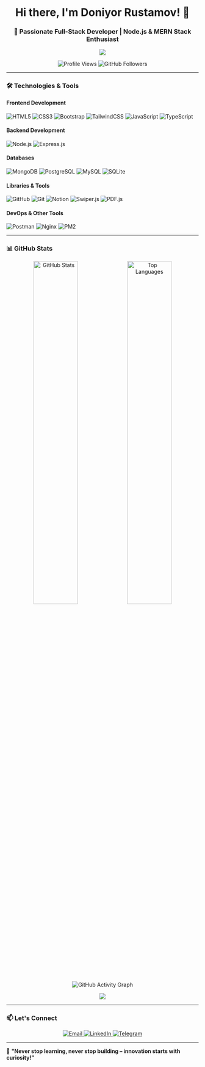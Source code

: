 <h1 align="center">Hi there, I'm Doniyor Rustamov! 👋 </h1>  
<h3 align="center">🚀 Passionate Full-Stack Developer | Node.js & MERN Stack Enthusiast</h3>  

<p align="center">
  <img src="https://readme-typing-svg.herokuapp.com?color=%2336BCF7&size=22&center=true&vCenter=true&lines=Backend+Developer;Pentester;Always+Learning+New+Things;Turning+Ideas+into+Reality;" />
</p>  

<p align="center">
  <img src="https://komarev.com/ghpvc/?username=Doniyor6444&color=58A6FF&style=flat" alt="Profile Views" />  
  <img src="https://img.shields.io/github/followers/Doniyor6444?label=Followers&style=flat&color=58A6FF" alt="GitHub Followers" />
</p>

---

### 🛠️ **Technologies & Tools**

#### **Frontend Development**  
<p align="left">
  <img src="https://img.shields.io/badge/-HTML5-E34F26?style=for-the-badge&logo=html5&logoColor=white" alt="HTML5" />
  <img src="https://img.shields.io/badge/-CSS3-1572B6?style=for-the-badge&logo=css3&logoColor=white" alt="CSS3" />
  <img src="https://img.shields.io/badge/-Bootstrap-7952B3?style=for-the-badge&logo=bootstrap&logoColor=white" alt="Bootstrap" />
  <img src="https://img.shields.io/badge/-TailwindCSS-38B2AC?style=for-the-badge&logo=tailwind-css&logoColor=white" alt="TailwindCSS" />
  <img src="https://img.shields.io/badge/-JavaScript-F7DF1E?style=for-the-badge&logo=javascript&logoColor=black" alt="JavaScript" />
  <img src="https://img.shields.io/badge/-TypeScript-007ACC?style=for-the-badge&logo=typescript&logoColor=white" alt="TypeScript" />
</p>

#### **Backend Development**  
<p align="left">
  <img src="https://img.shields.io/badge/-Node.js-339933?style=for-the-badge&logo=node.js&logoColor=white" alt="Node.js" />
  <img src="https://img.shields.io/badge/-Express.js-000000?style=for-the-badge&logo=express&logoColor=white" alt="Express.js" />
</p>

#### **Databases**  
<p align="left">
  <img src="https://img.shields.io/badge/-MongoDB-47A248?style=for-the-badge&logo=mongodb&logoColor=white" alt="MongoDB" />
  <img src="https://img.shields.io/badge/-PostgreSQL-336791?style=for-the-badge&logo=postgresql&logoColor=white" alt="PostgreSQL" />
  <img src="https://img.shields.io/badge/-MySQL-4479A1?style=for-the-badge&logo=mysql&logoColor=white" alt="MySQL" />
  <img src="https://img.shields.io/badge/-SQLite-003B57?style=for-the-badge&logo=sqlite&logoColor=white" alt="SQLite" />
</p>

#### **Libraries & Tools**  
<p align="left">
  <img src="https://img.shields.io/badge/-GitHub-181717?style=for-the-badge&logo=github&logoColor=white" alt="GitHub" />
  <img src="https://img.shields.io/badge/-Git-F05032?style=for-the-badge&logo=git&logoColor=white" alt="Git" />
  <img src="https://img.shields.io/badge/-Notion-000000?style=for-the-badge&logo=notion&logoColor=white" alt="Notion" />
  <img src="https://img.shields.io/badge/-Swiper.js-6332F6?style=for-the-badge&logo=swiper&logoColor=white" alt="Swiper.js" />
  <img src="https://img.shields.io/badge/-PDF.js-FFB900?style=for-the-badge&logo=adobe&logoColor=black" alt="PDF.js" />
</p>

#### **DevOps & Other Tools**  
<p align="left">
  <img src="https://img.shields.io/badge/-Postman-FF6C37?style=for-the-badge&logo=postman&logoColor=white" alt="Postman" />
  <img src="https://img.shields.io/badge/-Nginx-009639?style=for-the-badge&logo=nginx&logoColor=white" alt="Nginx" />
  <img src="https://img.shields.io/badge/-PM2-2B037A?style=for-the-badge&logo=pm2&logoColor=white" alt="PM2" />
</p>

---

### 📊 **GitHub Stats**  
<p align="center">
  <img src="https://github-readme-stats.vercel.app/api?username=Doniyor6444&show_icons=true&theme=dark&bg_color=0D1117&title_color=58A6FF&icon_color=58A6FF&text_color=FFFFFF&border_color=30363D" alt="GitHub Stats" width="48%" />
  <img src="https://github-readme-stats.vercel.app/api/top-langs/?username=Doniyor6444&layout=compact&theme=dark&bg_color=0D1117&title_color=58A6FF&text_color=FFFFFF&border_color=30363D" alt="Top Languages" width="48%" />
</p>

<p align="center">
  <img src="https://github-readme-activity-graph.vercel.app/graph?username=Doniyor6444&theme=github-dark&bg_color=0D1117&color=58A6FF&line=58A6FF&point=FFFFFF&area=true&hide_border=true" alt="GitHub Activity Graph" />
</p>

<p align="center">
  <img src="https://github.com/rahul-jha98/rahul-jha98/raw/main/assets/terminal.gif" />
</p>






---

### 📫 **Let's Connect**  
<p align="center">
  <a href="mailto:ddeveloper7771@gmail.com">
    <img src="https://img.shields.io/badge/-Email-D14836?style=for-the-badge&logo=gmail&logoColor=white" alt="Email" />
  </a>
  <a href="https://www.linkedin.com/in/doniyorrustamov/">
    <img src="https://img.shields.io/badge/-LinkedIn-0077B5?style=for-the-badge&logo=linkedin&logoColor=white" alt="LinkedIn" />
  </a>
  <a href="https://t.me/doni_ac">
    <img src="https://img.shields.io/badge/-Telegram-2CA5E0?style=for-the-badge&logo=telegram&logoColor=white" alt="Telegram" />
  </a>
</p>

---

🚀 **"Never stop learning, never stop building – innovation starts with curiosity!"**
